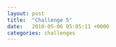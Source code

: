 ```yaml
---
layout: post
title:  "Challenge 5"
date:   2018-05-06 05:05:11 +0000
categories: challenges
---
```

